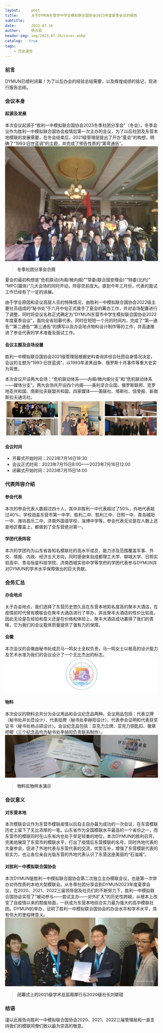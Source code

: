 ```yaml
---
layout:     post
title:      关于DYMUN东营市中学生模拟联合国协会2023年度夏季会议的报告
subtitle:   
date:       2023-07-16
author:     杨占硕
header-img: img/2023-07-16/cover.webp
catalog:   true
tags:
    - 历史通告
---
```


### 前言
DYMUN已顺利闭幕！为了以后办会的经验总结需要，以及辉煌成绩的铭记，现进行报告总结。

### 会议本身
#### 起源及发展
本次会议起源于“胜利一中模拟联合国协会2023冬季社团分享会”（冬会）。冬季会议作为胜利一中模拟联合国协会疫情后第一次主办的会议，为了以后社团及东营本地模联的发展需要，在冬会结束后，2021级管理层提出了开办“夏会”的构想，明确了“1993·旧世蓝调”的主题，并完成了预告性质的“第零通告”。
![2023-07-16-01](/img/2023-07-16/01.webp)
> **冬季社团分享会合照**

夏会的最初构想是“危机联动(内阁/微内阁)”“常委(联合国安理会)”“特委(北约)” “MPC(媒体)”几大会场的同时开动，阵容空前庞大。直到今年三月份，代表的面试工作已经有了一定的进展。

由于学业原因和会议高层人员的特殊情况，由胜利一中模拟联合国协会2022级主要社员组成的“秘书处”于六月中旬正式接手了夏会的筹办工作，并对会场配置进行了调整，同时将会议名称正式确定为“DYMUN东营市中学生模拟联合国协会2023年度夏季会议”，面向全省招募代表，同时在短短一个月的时间内，完成了“第一通告”“第二通告”“第三通告”的撰写以及办会地点物料设计制作等的工作，并高速推进了参会代表的学术准备及面试工作。

#### 会议主题及会场设置
胜利一中模拟联合国协会2021级管理层根据史料查询并综合社团自身情况决定，会议的主题为“1993·旧世蓝调”，以1993年波黑战争、俄罗斯十月事件等重大史实为背景。

本次会议开设两大会场：“危机联动体系——内阁/微内阁分支”和“危机联动体系——媒体分支”。两大会场共开设四个内阁——美利坚合众国、俄罗斯联邦、克罗地亚共和国、南斯拉夫联盟共和国，四家媒体——美联社、塔斯社、信使报、新南斯拉夫通讯社。
![2023-07-16-02](/img/2023-07-16/02.webp)

#### 会议时间
- 开幕式开始时间：2023年7月14日18:30
- 会议正式时间：2023年7月15日8:00——2023年7月16日12:00
- 闭幕式开始时间：2023年7月15日14:00

### 代表阵容介绍
#### 参会代表
本次的参会代表人数超过四十人，其中非胜利一中代表超过了50%，外地代表超过40%，学校涵盖东营市第一中学、胜利二中、胜利三中、日照一中、青岛城阳一中、潍坊昌乐二中、济南外国语学校、淄博中学等，参会代表无论是在人数上还是地区覆盖上，都做到了全东营绝对第一。

#### 学团代表阵容
本次的学团均为山东省各知名模联社的高水平成员，能力涉及范围覆盖军事、外交、情报、内政、经济五大方向，同时感谢来自成都理工大学、聊城大学、日照实验高中、青岛恒星科技学院、济南西城实验中学等学府的学团代表参与DYMUN并对DYMUN的学术水平保障做出的巨大贡献。

### 会务汇总
#### 办会地点
关于办会地点，我们选择了东营历史悠久且在东营本地知名度高的聚丰大酒店，在疫情前时代曾有模联会在聚丰大酒店进行了举办，并且聚丰大酒店的性价比较高，因此无论是在经验和意义还是在价格和体验上，聚丰大酒店成功赢得了我们的青睐，它为我们的会议载体质量提供了强有力的保障。

#### 会徽
本次会议的会徽由秘书处成员马一鸣女士全权负责，马一鸣女士以极高的设计能力及艺术水准为我们的会议设计了一个无比杰出的标志。
![2023-07-16-03](/img/2023-07-16/03.webp)

#### 物料
本次会议的物料总共分为会议用品和会议纪念品两种，会议用品包括：代表立牌（秘书处井长莅设计）、代表挂牌（秘书处李赫阳设计）、代表参会证明和代表获奖证书（秘书处杨占硕设计）。会议纪念品包括：亚克力立牌、亚克力钥匙扣、徽章吧唧（三个纪念品均为秘书处李赫阳负责联系制作）。
![2023-07-16-04](/img/2023-07-16/04.webp)
> **物料实物样本演示**

### 会议意义
#### 对东营本地
本次模联会议作为东营市模联疫情以后自主自办最为成功的一次会议，在东营模联历史上留下了无比浓厚的一笔。山东省作为全国模联水平最高的一个省份之一，而东营市的模联同时在山东省内也处于举足轻重的地位，本次DYMUN的胜利召开，完美地展现了东营市的模联水平，打出了疫情后东营模联的名号。同时外地代表的大量参会，促进了外地代表与东营代表的交流，优势互补，增强了东营模联代表的软实力，也让各位亲自光临东营的外地代表认识了东营这座美丽的“石油城”。

#### 对胜利一中模拟联合国协会
本次DYMUN是胜利一中模拟联合国协会第二次独立主办模联会议，也是第一次举办对外性质的本地大型模联会。从冬季社团分享会到DYMUN2023年度夏季会议，在2020、2021、2022三届领导层及社员们的不断努力下，胜利一中模拟联合国协会实现了“被动参与——尝试主办——对外扩大”的历史性跨越，从根本上改变了自疫情以来的颓废局面，一跃成为东营本地综合实力最为强大的高中模联社团。DYMUN的举办，证明了胜利一中模拟联合国协会的办会水平和学术水平，具有伟大的里程碑意义。
![2023-07-16-05](/img/2023-07-16/05.webp)
> **闭幕式上的2021级学术总监周厚行与2020级社长刘崭硕**

### 结语
谨以此报告向胜利一中模拟联合国协会2020、2021、2022三届管理层和一直支持我们的模联同僚们致以最为崇高的敬意。 
